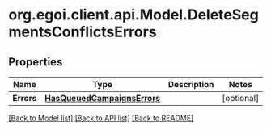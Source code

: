 
# org.egoi.client.api.Model.DeleteSegmentsConflictsErrors

## Properties

Name | Type | Description | Notes
------------ | ------------- | ------------- | -------------
**Errors** | [**HasQueuedCampaignsErrors**](HasQueuedCampaignsErrors.md) |  | [optional] 

[[Back to Model list]](../README.md#documentation-for-models)
[[Back to API list]](../README.md#documentation-for-api-endpoints)
[[Back to README]](../README.md)

